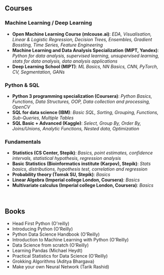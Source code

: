 ## Courses
  ### Machine Learning / Deep Learning
  * **Open Machine Learning Course (mlcouse.ai)**: *EDA, Visualisation, Linear & Logistic Regression, Decision Trees, Ensembles, Gradient Bossting, Time Series, Feature Engineering*  
  * **Machine Learning and Data Analysis Specialization (MIPT, Yandex)**: *Python for data analysis, supervised learning, unsupervised learning, stats for data analysis, data analysis applications*  
  * **Deep Learning School                (MIPT)**: *ML Basics, NN Basics, CNN, PyTorch, CV, Segmentation, GANs*
  ### Python & SQL
  * **Python 3 programming specialization (Coursera)**: *Python Basics, Functions, Data Structures, OOP, Data collection and processing, OpenCV*
  * **SQL for data science (IBM)**: *Basic SQL, Sorting, Grouping, Functions, Sub-Queries, Multiple Tables*
  * **SQL Basic + Advanced (Kaggle)**: *Select, Group By, Order By, Joins/Unions, Analytic Functions, Nested data, Optimization*
  ### Fundamentals  
  * **Statistics (CS Center, Stepik)**: *Basics, point estimates, confidence intervals, statistical hypothesis, regression analysis*
  * **Basic Statistics (Bioinformatics institute (Karpov), Stepik)**: *Stats basics, distributions, hypothesis test, correlation and regression*
  * **Probability theory (Tomsk SU, Stepik)**: *Basics*
  * **Linear Algebra (Imperial college London, Coursera)**: *Basics*
  * **Multivariate calculus (Imperial college London, Coursera)**: *Basics*
<br>

## Books
  * Head First Python (O'reilly)
  * Introducing Python (O'Reilly)
  * Python Data Science Handbook (O'Reilly)
  * Introduction to Machine Learning with Python (O'Reilly)
  * Data Science from scratch (O'Reilly)  
  * Learning Pandas (Michael Heydt)
  * Practical Statistics for Data Science (O'Reilly)
  * Grokking Algorithms (Aditya Bhargava)
  * Make your own Neural Network (Tarik Rashid)
